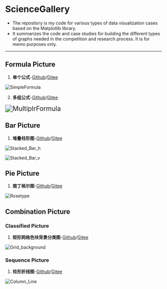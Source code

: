 # ScienceGallery

- The repository is my code for various types of data visualization cases based on the Matplotlib library. 
- It summarizes the code and case studies for building the different types of graphs needed in the competition and research process. It is for memo purposes only.

-------------------------

## Formula Picture

1. **单个公式**-[Github](https://github.com/xwj770427414/ScienceGallery/tree/main/Formula/SingleFormula.ipynb)/[Gitee](https://gitee.com/xwj770427414/ScienceGallery/tree/main/Formula/SingleFormula.ipynb)

![SimpleFormula](http://xwj770427414.oss-cn-beijing.aliyuncs.com/img/SimpleFormula.png)

2. **多组公式**-[Github](https://github.com/xwj770427414/ScienceGallery/tree/main/Formula/MultipleFormula.ipynb)/[Gitee](https://gitee.com/xwj770427414/ScienceGallery/tree/main/Formula/MultipleFormula.ipynb)

<img src="http://xwj770427414.oss-cn-beijing.aliyuncs.com/img/MultiplrFormula.png" alt="MultiplrFormula" style="zoom:150%;" />

## Bar Picture

1. **堆叠柱形图**-[Github](https://github.com/xwj770427414/ScienceGallery/tree/main/Bar/Stacked_Bar.ipynb)/[Gitee](https://gitee.com/xwj770427414/ScienceGallery/tree/main/Bar/Stacked_Bar.ipynb)

  ![Stacked_Bar_h](http://xwj770427414.oss-cn-beijing.aliyuncs.com/img/Stacked_Bar_h.png)

  ![Stacked_Bar_v](http://xwj770427414.oss-cn-beijing.aliyuncs.com/img/Stacked_Bar_v.png)

## Pie Picture

1. **南丁格尔图**-[Github](https://github.com/xwj770427414/ScienceGallery/tree/main/Pie/Rosetype.ipynb)/[Gitee](https://gitee.com/xwj770427414/ScienceGallery/tree/main/Pie/Rosetype.ipynb)

![Rosetype](http://xwj770427414.oss-cn-beijing.aliyuncs.com/img/Rosetype.png)

## Combination Picture
### Classified Picture

1. **矩形网格色块背景分类图**-[Github](https://github.com/xwj770427414/ScienceGallery/tree/main/Classification/Grid_background.ipynb)/[Gitee](https://gitee.com/xwj770427414/ScienceGallery/tree/main/Combination/Classification/Grid_background.ipynb)

![Grid_background](http://xwj770427414.oss-cn-beijing.aliyuncs.com/img/Grid_background.png)

### Sequence Picture
1. **柱形折线图**-[Github](https://github.com/xwj770427414/ScienceGallery/tree/main/Sequence/Column_Line.ipynb)/[Gitee](https://gitee.com/xwj770427414/ScienceGallery/tree/main/Combination/Sequence/Column_Line.ipynb)

![Column_Line](http://xwj770427414.oss-cn-beijing.aliyuncs.com/img/Column_Line.png)